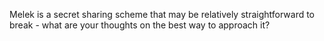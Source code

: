 Melek is a secret sharing scheme that may be relatively straightforward to break - what are your thoughts on the best way to approach it?
